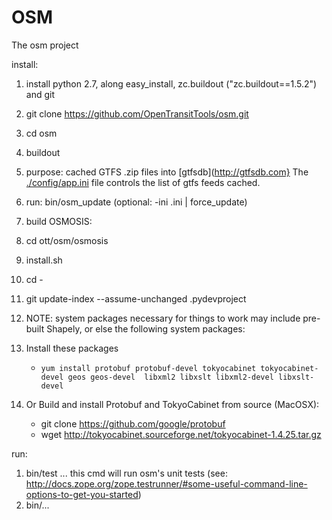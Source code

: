 OSM
===

The osm project 

install:
  1. install python 2.7, along easy_install, zc.buildout ("zc.buildout==1.5.2") and git
  1. git clone https://github.com/OpenTransitTools/osm.git
  1. cd osm
  1. buildout
  1. purpose: cached GTFS .zip files into [gtfsdb](http://gtfsdb.com}
     The [./config/app.ini](../../../config/app.ini) file controls the list of gtfs feeds cached.
  1. run: bin/osm_update (optional: -ini <name>.ini | force_update)
  1. build OSMOSIS:
  1.   cd ott/osm/osmosis
  1.   install.sh
  1.   cd -

  1. git update-index --assume-unchanged .pydevproject
  1. NOTE: system packages necessary for things to work may include pre-built Shapely, or else the following system packages: 
  1. Install these packages
     - `yum install protobuf protobuf-devel tokyocabinet tokyocabinet-devel geos geos-devel  libxml2 libxslt libxml2-devel libxslt-devel
    `
  1. Or Build and install Protobuf and TokyoCabinet from source (MacOSX):
     - git clone https://github.com/google/protobuf 
     - wget http://tokyocabinet.sourceforge.net/tokyocabinet-1.4.25.tar.gz


run:
  1. bin/test ... this cmd will run osm's unit tests (see: http://docs.zope.org/zope.testrunner/#some-useful-command-line-options-to-get-you-started)
  1. bin/...

